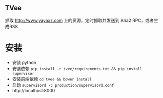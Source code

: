 TVee
----

抓取 http://www.yayaxz.com 上的资源，定时抓取并发送到 Aria2 RPC，或者生成RSS

安装
====

* 安装 python
* 安装依赖 `pip install -r tvee/requirements.txt && pip install supervisor`
* 安装前端依赖 `cd tvee && bower install`
* 启动 `supervisord -c production/supervisord.conf`
* http://localhost:8000

